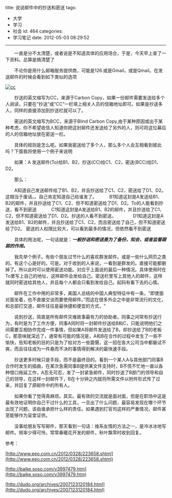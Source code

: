 title: 说说邮件中的抄送和密送
tags:
  - 大学
  - 学习
  - 社会
id: 464
categories:
  - 学习笔记
date: 2012-05-03 08:29:52
---

　　一直是分不太清楚，或者说是不知道具体的应用场合，于是，今天早上查了一下资料。总算是搞清楚了

　　不论你是用什么邮箱服务提供商，可能是126.或是Gmail，或是Qmail。在发送邮件的时候会看到如下类似的选项

[![]({{BASE_PATH}}/images/1dbfa77edb4f3eb5f8bb37f4df0e7a3c76b17ae3.png "cc")](http://leaverimage.b0.upaiyun.com/21092_o.png)

　　抄送的英文缩写为CC，来源于Carbon Copy，如果一份邮件需要发送给多个人阅读，只要在“抄送”或“CC”一栏填上相关人员的信箱地址即可。如果是抄送多人，同样的直接添加到抄送栏就可以了。

　　密送的英文缩写为BCC，来源于Blind Carbon Copy,由于某种原因或出于某种考虑，你不希望收信人知道你把这封邮件还发送给了另外的人，则可将这位幕后的人的信箱地址放在密送一栏。

　　具体的规则是怎么呢。如果我密送给了多个人，那么多个人会互相看到彼此吗？下面我将使用一个例子来说明

　　如果：A 发送邮件(To)给B1、B2，抄送(CC)给C1、C2，密送(BCC)给D1、D2。

　　那么：

　　A知道自己发送邮件给了B1、B2，并且抄送给了C1、C2，密送给了D1、D2。这相当于废话。。自己肯定知道自己给谁发了。　
　　B1知道这封是A发送给B1、B2的邮件，并且抄送给了C1、C2、但不知道密送给了D1、D2。To的人能看到抄送，看不到密送　
　　C1知道这封是A发送给B1、B2的邮件，并且抄送给了C1、C2，但不知道密送给了D1、D2。抄送的人看不到密送。　　
　　D1知道这封是A发送给B1、B2的邮件，并且抄送给了C1、C2，而且密送给了自己，但不知道密送给了D2。 密送的人权限比较大，可以看到最多的情况，但依然看不到密送

　　具体的用法呢，一句话就是：_**一般抄送和密送是为了备份，知会，或者监督跟踪的作用。**_

　　我先举个例子。有些个朋友过节什么的喜欢群发邮件。或是一些什么网页之类的。有这个心是好的。可是。对于收到的人来说，一看到是群发的。直接可能都删掉了。所以此时可以使用密送功能。对应于上面说的最后一种情况。具体使用时在To里写上自己的地址，这样邮件会发给自己。密送栏里写上其他人的邮件，这样就同时密送给其他人，并且每个人都会只看到发给自己。起码有看下去的心情。

　　邮件在工作中用的非常多，美国人总结的中国人典型特征中有一条，“即使面对面坐着，也不直接交谈而要使用邮件。”而这在很多外企之中是非常流行的文化，和总部打交道，邮件往往是最快捷和便宜的方式，"

　　说到抄送，简直是所有邮件灾难故事最有力的协助者。同事之间常有抄送行为，有时是为了工作方便，同事A同时将一封邮件抄送给B和C，只能说明他们之间需要互相协作完成一件事情，但如果A将邮件发送给了B，却抄送给了B的老板C，那意味就深远了，通常有可能的情况是，A和B在合作的过程中发生了一些不愉快，告知老板的目的只是为了给对方一些震慑，这一招在各大公司当中都屡试不爽，而且往往成为一件悬而不决的事情得到解决的最快速手段。

　　抄送更多时候只是手段，而不是最终目的。看到一个某人A与其他部门同事B合作时发生的插曲，在某次急需同事B提供某文件支持时，B不慌不忙地一直以各种借口拖延工作，A忍无可忍，发了一封紧急邮件，同时抄送了B部门的领导和自己的领导，在这样一封邮件下，B在十分钟之内就将所需文件以附件形式传了过来，并回复了原邮件中的所有人。

　　如果你看了觉得真麻烦。其实。最有效的交流就是面对面，但是在职场中这是最有效地证明你自己干过什么的工具，一旦出了什么问题，最容易发现在哪个环节出现了问题，该由谁承担什么样的责任。如果遇到打官司这样的严重情况，邮件甚至能够作为呈堂证供。

　　没事给朋友写写邮件，那天看到一句话：维系友情的方法之一，是冷冰冰地写邮件。频率少得可怜，常常春暖花开发的邮件，秋叶飘零时收到回复。
&nbsp;

参考：

[http://www.eeo.com.cn/2012/0328/223658.shtml](http://www.eeo.com.cn/2012/0328/223658.shtml)

[http://baike.soso.com/v3997479.htm](http://baike.soso.com/v3997479.htm)

[http://dudo.org/archives/2007123120184.html](http://dudo.org/archives/2007123120184.html)